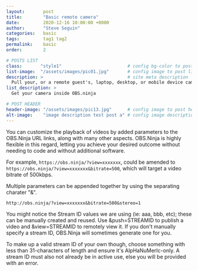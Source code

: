 ```yaml
---
layout:       post
title:        "Basic remote camera"
date:         2020-12-16 10:00:00 +0000
author:       "Steve Seguin"
categories:   basic
tags:         tag1 tag2
permalink:    basic
order:        2

# POSTS LIST
class:       "style1"                         # config bg-color to post list card (1..6)
list-image:  "/assets/images/pic01.jpg"       # config image to post list card (1..6)
description: >                                # site meta description
  Pull your, or a remote guest's, laptop, desktop, or mobile device camera into OBS.
list_description: >
  Get your camera inside OBS.ninja

# POST HEADER
header-image: "/assets/images/pic13.jpg"      # config image to post header
alt-image:    "image description test post a" # config image description to alt att.
---
```


You can customize the playback of videos by added parameters to the OBS.Ninja URL links, along with many other aspects. OBS.Ninja is highly flexible in this regard, letting you achieve your desired outcome without needing to code and without additional software.

For example, `https://obs.ninja/?view=xxxxxxx`, could be amended to `https://obs.ninja/?view=xxxxxxx&bitrate=500`, which will target a video bitrate of 500kbps.

Multiple parameters can be appended together by using the separating charater "&".

`http://obs.ninja/?view=xxxxxxx&bitrate=500&stereo=1`

You might notice the Stream ID values we are using (ie: aaa, bbb, etc); these can be manually created and reused. Use &push=STREAMID to publish a video and &view=STREAMID to remotely view it. If you don't manually specify a stream ID, OBS.Ninja will sometimes generate one for you.

To make up a valid stream ID of your own though, choose something with less than 31-characters of length and ensure it's AlpHaNuMerIc-only. A stream ID must also not already be in active use, else you will be provided with an error.